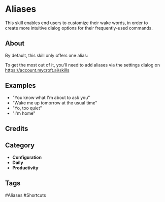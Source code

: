 # Aliases

This skill enables end users to customize their wake words, in order to create more intuitive dialog options for their frequently-used commands.

## About

By default, this skill only offers one alias: <TBD>

To get the most out of it, you'll need to add aliases via the settings dialog on https://account.mycroft.ai/skills

## Examples
* "You know what I'm about to ask you"
* "Wake me up tomorrow at the usual time"
* "Yo, too quiet"
* "I'm home"

## Credits

## Category

- **Configuration**
- **Daily**
- **Productivity**

## Tags
#Aliases
#Shortcuts
